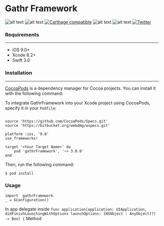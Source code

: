 # Gathr Framework

![alt text](https://img.shields.io/badge/Vers%3A-3-333.svg?style=flat "Version 3")
![alt text](https://img.shields.io/badge/Gathr%20API%20Vers%3A-4-lightgrey.svg?style=flat "Gathr API Verson")
[![Carthage compatible](https://img.shields.io/badge/Carthage-compatible-4BC51D.svg?style=flat)](https://github.com/Carthage/Carthage)
![alt text](https://img.shields.io/badge/Cocoapods%3A-compatible-red.svg?style=flat "Cocoapods compatible")
![alt text](https://img.shields.io/badge/Platform%3A-iOS-blue.svg?style=flat "Platforms")
[![Twitter](https://img.shields.io/badge/Twitter%3A-%40WEBDMG-blue.svg?style=flat)](http://twitter.com/WEBDMG)
### Requirements 
___

- iOS 9.0+
- Xcode 8.2+
- Swift 3.0

### Installation
___
[CocoaPods](https://cocoapods.org) is a dependency manager for Cocoa projects. You can install it with the following command:

To integrate GathrFramework into your Xcode project using CocoaPods, specify it in your `Podfile`:
```

source 'https://github.com/CocoaPods/Specs.git'
source 'https://bitbucket.org/webdmg/wspecs.git'

platform :ios, '9.0'
use_frameworks!

target '<Your Target Name>' do
    pod 'gathrFramework', '~> 3.0.0'
end

```

Then, run the following command:

``` $ pod install ```


### Usage

```
import  gathrFramework
_ = GConfiguration()

```
In app delegate inside ```func application(application: UIApplication, didFinishLaunchingWithOptions launchOptions: [NSObject : AnyObject]?) -> Bool {``` Method
